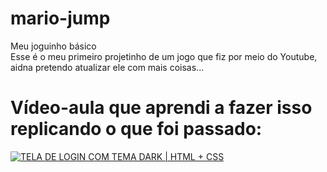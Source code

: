 # mario-jump
Meu joguinho básico<br>Esse é o meu primeiro projetinho de um jogo que fiz por meio do Youtube, aidna pretendo atualizar ele com mais coisas...
# Vídeo-aula que aprendi a fazer isso replicando o que foi passado:
[![TELA DE LOGIN COM TEMA DARK | HTML + CSS](https://i.ytimg.com/vi/r9buAwVBDhA/maxresdefault.jpg)](https://youtu.be/r9buAwVBDhA)